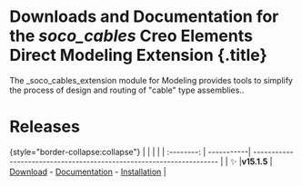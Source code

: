 # Downloads and Documentation for the _soco_cables_ Creo Elements Direct Modeling Extension {.title}

The _soco_cables_extension module for Modeling provides  tools to simplify the process of design and routing of "cable" type assemblies..

# Releases

         
{style="border-collapse:collapse"}
|            |            |                                                                      |
| :--------: | -----------| -------------------------------------------------------------------- |
| :sparkles: |**v15.1.5** | [Download](https://github.com/cadm-inc/osdm-extensions/raw/master/downloads/soco_cables/soco_cables_x64_15.1.5.zip)  - [Documentation](15.1/Home.md) - [Installation](15.1/Installation.md) |

